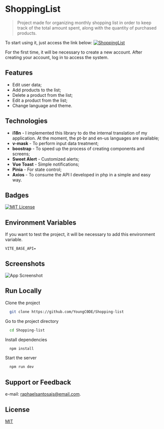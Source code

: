 
# ShoppingList

>
> Project made for organizing monthly shopping list in order to keep track of the total amount spent, along with the quantity of purchased products.
>

To start using it, just access the link below:
[![ShoppingList](https://img.shields.io/badge/ShoppingList-Visit-9cf)](https://shopping-list-youngc0de.vercel.app/)

For the first time, it will be necessary to create a new account. After creating your account, log in to access the system.


## Features

- Edit user data;
- Add products to the list;
- Delete a product from the list;
- Edit a product from the list;
- Change language and theme.

## Technologies

- **i18n** - I implemented this library to do the internal translation of my application. At the moment, the pt-br and en-us languages are available;
- **v-mask** - To perform input data treatment;
- **boostrap** - To speed up the process of creating components and screens;
- **Sweet Alert** - Customized alerts;
- **Vue Toast** - Simple notifications;
- **Pinia** - For state control;
- **Axios** - To consume the API I developed in php in a simple and easy way.

## Badges

[![MIT License](https://img.shields.io/badge/License-MIT-green.svg)](https://choosealicense.com/licenses/mit/)

## Environment Variables

If you want to test the project, it will be necessary to add this environment variable.

`VITE_BASE_API=`

## Screenshots

![App Screenshot](https://user-images.githubusercontent.com/68437256/228402955-a13dcea4-5938-475b-bff7-a202337bf246.png)

## Run Locally

Clone the project

```bash
  git clone https://github.com/YoungC0DE/Shopping-list
```

Go to the project directory

```bash
  cd Shopping-list
```

Install dependencies

```bash
  npm install
```

Start the server

```bash
  npm run dev
```


## Support or Feedback

e-mail: raphaelsantosajs@email.com.


## License

[MIT](https://github.com/YoungC0DE/Shopping-list/blob/main/LICENSE)
